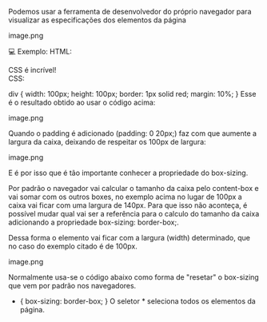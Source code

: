 Podemos usar a ferramenta de desenvolvedor do próprio navegador para visualizar as especificações dos elementos da página

image.png

💻 Exemplo:
HTML:

<div>
	CSS é incrível!
</div>
CSS:

div {
   width: 100px; 
   height: 100px;
   border: 1px solid red;
   margin: 10%;
}
Esse é o resultado obtido ao usar o código acima:

image.png

Quando o padding é adicionado (padding: 0 20px;) faz com que aumente a largura da caixa, deixando de respeitar os 100px de largura:

image.png

E é por isso que é tão importante conhecer a propriedade do box-sizing.

Por padrão o navegador vai calcular o tamanho da caixa pelo content-box e vai somar com os outros boxes, no exemplo acima no lugar de 100px a caixa vai ficar com uma largura de 140px. Para que isso não aconteça, é possível mudar qual vai ser a referência para o calculo do tamanho da caixa adicionando a propriedade box-sizing: border-box;.

Dessa forma o elemento vai ficar com a largura (width) determinado, que no caso do exemplo citado é de 100px.

image.png

Normalmente usa-se o código abaixo como forma de "resetar" o box-sizing que vem por padrão nos navegadores.

* {
   box-sizing: border-box;
}
O seletor * seleciona todos os elementos da página.